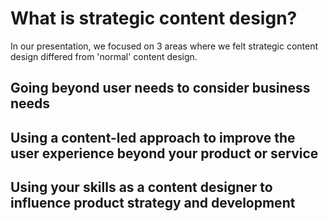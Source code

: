 # What is strategic content design?

In our presentation, we focused on 3 areas where we felt strategic content design differed from 'normal' content design.

## Going beyond user needs to consider business needs



## Using a content-led approach to improve the user experience beyond your product or service


## Using your skills as a content designer to influence product strategy and development


